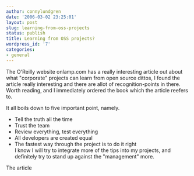 ```yaml
---
author: connylundgren
date: '2006-03-02 23:25:01'
layout: post
slug: learning-from-oss-projects
status: publish
title: Learning from OSS projects?
wordpress_id: '7'
categories:
- general
---
```


The O'Reilly website onlamp.com has a really interesting article out about
what "corporate" projects can learn from open source dittos, I found the
article really interesting and there are allot of recognition-points in there.
Worth reading, and I immediately ordered the book which the article reefers
to.

It all boils down to five important point, namely.

* Tell the truth all the time 
* Trust the team 
* Review everything, test everything 
* All developers are created equal 
* The fastest way through the project is to do it right  
I know I will try to integrate more of the tips into my projects, and
definitely try to stand up against the "management" more.

The article

